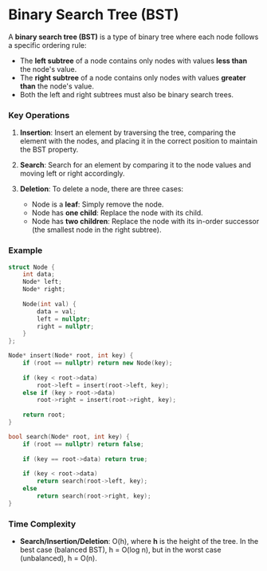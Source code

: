 # Binary Search Tree (BST)

A **binary search tree (BST)** is a type of binary tree where each node follows a specific ordering rule:

- The **left subtree** of a node contains only nodes with values **less than** the node's value.
- The **right subtree** of a node contains only nodes with values **greater than** the node's value.
- Both the left and right subtrees must also be binary search trees.

### Key Operations
1. **Insertion**: 
   Insert an element by traversing the tree, comparing the element with the nodes, and placing it in the correct position to maintain the BST property.
   
2. **Search**:
   Search for an element by comparing it to the node values and moving left or right accordingly.

3. **Deletion**:
   To delete a node, there are three cases:
   - Node is a **leaf**: Simply remove the node.
   - Node has **one child**: Replace the node with its child.
   - Node has **two children**: Replace the node with its in-order successor (the smallest node in the right subtree).

### Example

```cpp
struct Node {
    int data;
    Node* left;
    Node* right;
    
    Node(int val) {
        data = val;
        left = nullptr;
        right = nullptr;
    }
};

Node* insert(Node* root, int key) {
    if (root == nullptr) return new Node(key);
    
    if (key < root->data) 
        root->left = insert(root->left, key);
    else if (key > root->data)
        root->right = insert(root->right, key);
    
    return root;
}

bool search(Node* root, int key) {
    if (root == nullptr) return false;
    
    if (key == root->data) return true;
    
    if (key < root->data) 
        return search(root->left, key);
    else
        return search(root->right, key);
}
```

### Time Complexity
- **Search/Insertion/Deletion**: O(h), where **h** is the height of the tree. In the best case (balanced BST), h = O(log n), but in the worst case (unbalanced), h = O(n).

